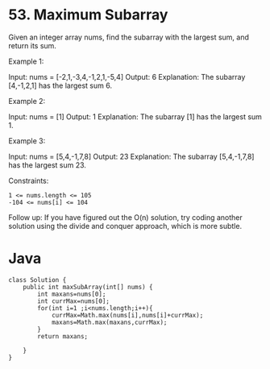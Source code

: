 # 53. Maximum Subarray

Given an integer array nums, find the
subarray
with the largest sum, and return its sum.

 

Example 1:

Input: nums = [-2,1,-3,4,-1,2,1,-5,4]
Output: 6
Explanation: The subarray [4,-1,2,1] has the largest sum 6.

Example 2:

Input: nums = [1]
Output: 1
Explanation: The subarray [1] has the largest sum 1.

Example 3:

Input: nums = [5,4,-1,7,8]
Output: 23
Explanation: The subarray [5,4,-1,7,8] has the largest sum 23.

 

Constraints:

    1 <= nums.length <= 105
    -104 <= nums[i] <= 104

Follow up: If you have figured out the O(n) solution, try coding another solution using the divide and conquer approach, which is more subtle.
# Java
```
class Solution {
    public int maxSubArray(int[] nums) {
        int maxans=nums[0];
        int currMax=nums[0];
        for(int i=1 ;i<nums.length;i++){
            currMax=Math.max(nums[i],nums[i]+currMax);
            maxans=Math.max(maxans,currMax);
        }
        return maxans;
        
    }
}
```
